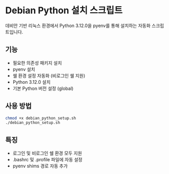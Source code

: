 # Debian Python 설치 스크립트

데비안 기반 리눅스 환경에서 Python 3.12.0을 pyenv를 통해 설치하는 자동화 스크립트입니다.

## 기능

- 필요한 의존성 패키지 설치
- pyenv 설치
- 쉘 환경 설정 자동화 (비로그인 쉘 지원)
- Python 3.12.0 설치
- 기본 Python 버전 설정 (global)

## 사용 방법

```bash
chmod +x debian_python_setup.sh
./debian_python_setup.sh
```

## 특징

- 로그인 및 비로그인 쉘 환경 모두 지원
- .bashrc 및 .profile 파일에 자동 설정
- pyenv shims 경로 자동 추가 